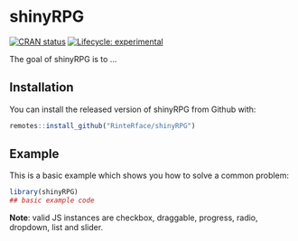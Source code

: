 
# shinyRPG

<!-- badges: start -->
[![CRAN status](https://www.r-pkg.org/badges/version/shinyRPG)](https://CRAN.R-project.org/package=shinyRPG)
[![Lifecycle: experimental](https://img.shields.io/badge/lifecycle-experimental-orange.svg)](https://www.tidyverse.org/lifecycle/#experimental)
<!-- badges: end -->

The goal of shinyRPG is to ...

## Installation

You can install the released version of shinyRPG from Github with:

``` r
remotes::install_github("RinteRface/shinyRPG")
```

## Example

This is a basic example which shows you how to solve a common problem:

``` r
library(shinyRPG)
## basic example code
```

__Note__: valid JS instances are checkbox, draggable, progress, radio, dropdown, list and slider.
